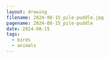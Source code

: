 ```yaml
---
layout: drawing
filename: 2024-08-15_pile-puddle.jpg
pagename: 2024-08-15_pile-puddle
date: 2024-08-15
tags:
  - birds
  - animals
---
```

